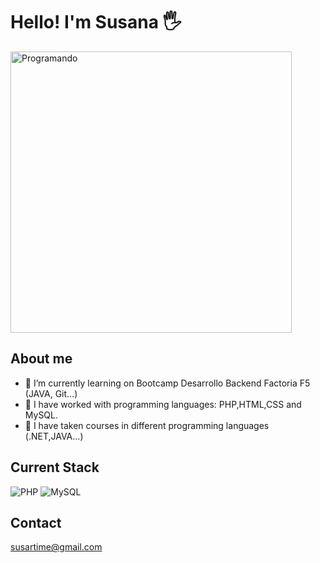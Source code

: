 
# Hello! I'm Susana :raised_hand_with_fingers_splayed:
<picture>
  <img alt="Programando" src="https://cdn.pixabay.com/photo/2024/05/20/13/28/ai-generated-8775234_1280.png" width="450" height="450">
</picture>

## About me

- 🌱 I’m currently learning on Bootcamp Desarrollo Backend Factoria F5 (JAVA, Git...)
- 🔭 I have worked with programming languages: PHP,HTML,CSS and MySQL.
- 🔭 I have taken courses in different programming languages (.NET,JAVA...)

## Current Stack
<picture>
  <img alt="PHP" src="https://camo.githubusercontent.com/81188dcd6495357257e015774a00860f5b2b52ac5ad3f8196765942f1fb6b1d9/68747470733a2f2f696d672e69636f6e73382e636f6d2f6f66666963656c2f34382f3030303030302f7068702d6c6f676f2e706e67">
</picture>

<picture>
  <img alt="MySQL" src="https://camo.githubusercontent.com/f905d223aaf7d318a2a34ab7a88bb5fadcc066e15b23be27e45c8cd06d4e8a74/68747470733a2f2f696d672e69636f6e73382e636f6d2f636f6c6f722f34382f3030303030302f6d7973716c2d6c6f676f2e706e67">
</picture>

## Contact
susartime@gmail.com






